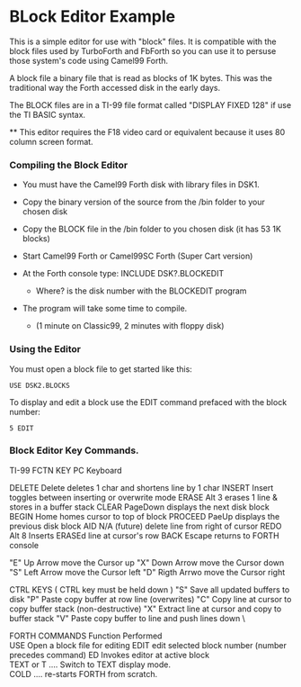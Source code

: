 # BLock Editor Example

This is a simple editor for use with "block" files.
It is compatible with the block files used by TurboForth and FbForth so you can use it to persuse those system's code using Camel99 Forth.

A block file a binary file that is read as blocks of 1K bytes.
This was the traditional way the Forth accessed disk in the early days.

The BLOCK files are in a TI-99 file format called "DISPLAY FIXED 128"
if use the TI BASIC syntax.

** This editor requires the F18 video card or equivalent because it uses
   80 column screen format.

### Compiling the Block Editor
- You must have the Camel99 Forth disk with library files in DSK1.
- Copy the binary version of the source from the /bin folder to your chosen disk
- Copy the BLOCK file in the /bin folder to you chosen disk (it has 53 1K blocks)
- Start Camel99 Forth or Camel99SC Forth (Super Cart version)
- At the Forth console type:  INCLUDE DSK?.BLOCKEDIT
    - Where? is the disk number with the BLOCKEDIT program

- The program will take some time to compile.
    - (1 minute on Classic99, 2 minutes with floppy disk)

### Using the Editor

You must open a block file to get started like this:
```
USE DSK2.BLOCKS
```

To display and edit a block use the EDIT command prefaced with the block number:
```
5 EDIT
```

### Block Editor Key Commands.

  TI-99 FCTN KEY   PC Keyboard

  DELETE            Delete      deletes 1 char and shortens line by 1 char
  INSERT            Insert      toggles between inserting or overwrite mode
  ERASE             Alt 3       erases 1 line & stores in a buffer stack
  CLEAR             PageDown    displays the next disk block
  BEGIN             Home        homes cursor to top of block
  PROCEED           PaeUp       displays the previous disk block
  AID                N/A        (future) delete line from right of cursor
  REDO              Alt 8       Inserts ERASEd line at cursor's row
  BACK              Escape      returns to FORTH console

  "E"               Up Arrow    move the Cursor up
  "X"               Down Arrow  move the Cursor down
  "S"               Left Arrow  move the Cursor left
  "D"               Rigth Arrwo move the Cursor right


CTRL KEYS    ( CTRL key must be held down )
  "S"    Save all updated buffers to disk
  "P"    Paste copy buffer at row line (overwrites)
  "C"    Copy line at cursor to copy buffer stack (non-destructive)
  "X"    Extract line at cursor and copy to buffer stack
  "V"    Paste copy buffer to line and push lines down
\

FORTH COMMANDS         Function Performed
\
    USE <PATH>    Open a block file for editing
  EDIT            edit selected block number (number precedes command)
  ED              Invokes editor at active block
\
  TEXT or T ....  Switch to TEXT display mode.
\
  COLD      ....  re-starts FORTH from scratch.
